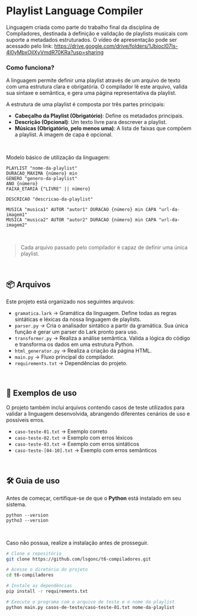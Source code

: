 # Playlist Language Compiler

Linguagem criada como parte do trabalho final da disciplina de Compiladores, destinada à definição e validação de playlists musicais com suporte a metadados estruturados. O vídeo de apresentação pode ser acessado pelo link: https://drive.google.com/drive/folders/1Jbiocl07ls-4l0yMbxOjlXyVmdR70KRa?usp=sharing

### Como funciona?
A linguagem permite definir uma playlist através de um arquivo de texto com uma estrutura clara e obrigatória. O compilador lê este arquivo, valida sua sintaxe e semântica, e gera uma página representativa da playlist.

A estrutura de uma playlist é composta por três partes principais:
- **Cabeçalho da Playlist (Obrigatório)**: Define os metadados principais.
- **Descrição (Opcional)**: Um texto livre para descrever a playlist.
- **Músicas (Obrigatório, pelo menos uma)**: A lista de faixas que compõem a playlist. A imagem de capa é opcional.

<br>

Modelo básico de utilização da linguagem:
```
PLAYLIST "nome-da-playlist"
DURACAO_MAXIMA {número} min
GENERO "genero-da-playlist"
ANO {número}
FAIXA_ETARIA {"LIVRE" || número}

DESCRICAO "descricao-da-playlist"

MUSICA "musica1" AUTOR "autor1" DURACAO {número} min CAPA "url-da-imagem1"
MUSICA "musica2" AUTOR "autor2" DURACAO {número} min CAPA "url-da-imagem2"
```
<br>

> Cada arquivo passado pelo compilador é capaz de definir uma única playlist.

<br>

## 📦 Arquivos

Este projeto está organizado nos seguintes arquivos:

- `gramatica.lark` → Gramática da linguagem. Define todas as regras sintáticas e léxicas da nossa linguagem de playlists.
- `parser.py` → Cria o analisador sintático a partir da gramática. Sua única função é gerar um parser do Lark pronto para uso.
- `transformer.py` → Realiza a análise semântica. Valida a lógica do código e transforma os dados em uma estrutura Python.
- `html_generator.py` → Realiza a criação da página HTML.
- `main.py` → Fluxo principal do compilador.
- `requirements.txt` → Dependências do projeto.

<br>

## 📑 Exemplos de uso

O projeto também inclui arquivos contendo casos de teste utilizados para validar a linguagem desenvolvida, abrangendo diferentes cenários de uso e possíveis erros.

- `caso-teste-01.txt` → Exemplo correto
- `caso-teste-02.txt` → Exemplo com erros léxicos
- `caso-teste-03.txt` → Exemplo com erros sintáticos
- `caso-teste-[04-10].txt` → Exemplo com erros semânticos

<br>

## 🛠 Guia de uso
Antes de começar, certifique-se de que o **Python** está instalado em seu sistema.
```
python --version
pytho3 --version
```
<br>

Caso não possua, realize a instalação antes de prosseguir.

```bash
# Clone o repositório
git clone https://github.com/lsgonc/t6-compiladores.git

# Acesse o diretório do projeto
cd t6-compiladores

# Instale as dependências
pip install -r requirements.txt

# Execute o programa com o arquivo de teste e o nome da playlist
python main.py casos-de-teste/caso-teste-01.txt nome-da-playlist
